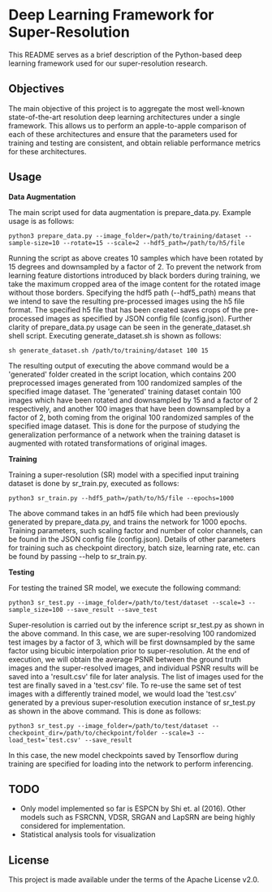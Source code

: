 Deep Learning Framework for Super-Resolution
============================================
This README serves as a brief description of the Python-based deep learning framework used for our super-resolution research.

Objectives
----------
The main objective of this project is to aggregate the most well-known state-of-the-art resolution deep learning architectures under a single framework.
This allows us to perform an apple-to-apple comparison of each of these architectures and ensure that the parameters used for training and testing are consistent, and obtain reliable performance metrics for these architectures.

Usage
-----

**Data Augmentation**

The main script used for data augmentation is prepare_data.py. Example usage is as follows:

	python3 prepare_data.py --image_folder=/path/to/training/dataset --sample-size=10 --rotate=15 --scale=2 --hdf5_path=/path/to/h5/file

Running the script as above creates 10 samples which have been rotated by 15 degrees and downsampled by a factor of 2. To prevent the network from learning feature distortions introduced by black borders during training, we take the maximum cropped area of the image content for the rotated image without those borders.
Specifying the hdf5 path (--hdf5_path) means that we intend to save the resulting pre-processed images using the h5 file format. The specified h5 file that has been created saves crops of the pre-processed images as specified by JSON config file (config.json).
Further clarity of prepare_data.py usage can be seen in the generate_dataset.sh shell script. Executing generate_dataset.sh is shown as follows:

	sh generate_dataset.sh /path/to/training/dataset 100 15

The resulting output of executing the above command would be a 'generated' folder created in the script location, which contains 200 preprocessed images generated from 100 randomized samples of the specified image dataset. The 'generated' training dataset contain 100 images which have been rotated and downsampled by 15 and a factor of 2 respectively, and another 100 images that have been downsampled by a factor of 2, both coming from the original 100 randomized samples of the specified image dataset. This is done for the purpose of studying the generalization performance of a network when the training dataset is augmented with rotated transformations of original images.

**Training**

Training a super-resolution (SR) model with a specified input training dataset is done by sr_train.py, executed as follows:

	python3 sr_train.py --hdf5_path=/path/to/h5/file --epochs=1000

The above command takes in an hdf5 file which had been previously generated by prepare_data.py, and trains the network for 1000 epochs. Training parameters, such scaling factor and number of color channels, can be found in the JSON config file (config.json). Details of other parameters for training such as checkpoint directory, batch size, learning rate, etc. can be found by passing --help to sr_train.py.

**Testing**

For testing the trained SR model, we execute the following command:

	python3 sr_test.py --image_folder=/path/to/test/dataset --scale=3 --sample_size=100 --save_result --save_test

Super-resolution is carried out by the inference script sr_test.py as shown in the above command. In this case, we are super-resolving 100 randomized test images by a factor of 3, which will be first downsampled by the same factor using bicubic interpolation prior to super-resolution. At the end of execution, we will obtain the average PSNR between the ground truth images and the super-resolved images, and individual PSNR results will be saved into a 'result.csv' file for later analysis. The list of images used for the test are finally saved in a 'test.csv' file.
To re-use the same set of test images with a differently trained model, we would load the 'test.csv' generated by a previous super-resolution execution instance of sr_test.py as shown in the above command. This is done as follows:

	python3 sr_test.py --image_folder=/path/to/test/dataset --checkpoint_dir=/path/to/checkpoint/folder --scale=3 --load_test='test.csv' --save_result

In this case, the new model checkpoints saved by Tensorflow during training are specified for loading into the network to perform inferencing.


TODO
----
* Only model implemented so far is ESPCN by Shi et. al (2016). Other models such as FSRCNN, VDSR, SRGAN and LapSRN are being highly considered for implementation.
* Statistical analysis tools for visualization

License
-------
This project is made available under the terms of the Apache License v2.0.